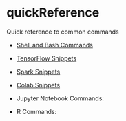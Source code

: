 # quickReference
Quick reference to common commands

* [Shell and Bash Commands](/ShellSnip/ShellSnip.ipynb)

* [TensorFlow Snippets](/TfSnip/TfSnip.md)

* [Spark Snippets](/SparkSnip/SparkSnip.ipynb)

* [Colab Snippets](/ColabSnip/ColabSnippets.md)

* Jupyter Notebook Commands:

* R Commands:

